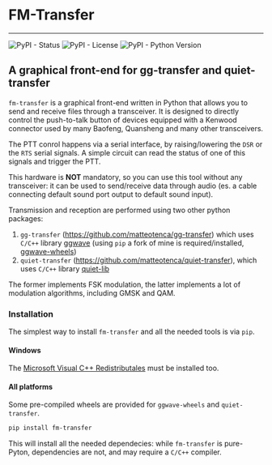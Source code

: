 # FM-Transfer

---
![PyPI - Status](https://img.shields.io/pypi/status/fm-transfer)
![PyPI - License](https://img.shields.io/pypi/l/fm-transfer?color=blue)
![PyPI - Python Version](https://img.shields.io/pypi/pyversions/fm-transfer)

## A graphical front-end for gg-transfer and quiet-transfer
`fm-transfer` is a graphical front-end written in Python that allows you to send and receive files through a transceiver.
It is designed to directly control the push-to-talk button of devices equipped with a Kenwood connector used by
many Baofeng, Quansheng and many other transceivers.

The PTT conrol happens via a serial interface, by raising/lowering the `DSR` or the 
`RTS` serial signals. A simple circuit can read the status of one of this signals and trigger the PTT.

This hardware is **NOT** mandatory, so you can use this tool without any transceiver: it can be used to 
send/receive data through audio (es. a cable connecting default sound port output to default sound input).

Transmission and reception are performed using two other python packages:
1) `gg-transfer` (https://github.com/matteotenca/gg-transfer) which uses `C/C++` library
[ggwave](https://github.com/ggerganov/ggwave/) (using `pip` a fork of mine is required/installed, [ggwave-wheels](https://github.com/matteotenca/ggwave-wheels/))
2) `quiet-transfer` (https://github.com/matteotenca/quiet-transfer), 
which uses `C/C++` library [quiet-lib](https://github.com/quiet/quiet)

The former implements FSK modulation, the latter implements a lot of modulation algorithms, including GMSK and QAM.

### Installation

The simplest way to install `fm-transfer` and all the needed tools is via `pip`.

#### Windows

The [Microsoft Visual C++ Redistributales](https://learn.microsoft.com/en-us/cpp/windows/latest-supported-vc-redist?view=msvc-170#visual-studio-2015-2017-2019-and-2022) must be installed too.

#### All platforms

Some pre-compiled wheels are provided for `ggwave-wheels` and `quiet-transfer`.

```bash
pip install fm-transfer
```
This will install all the needed dependecies: while `fm-transfer` is pure-Pyton, dependencies are not, and may require
a `C/C++` compiler.

